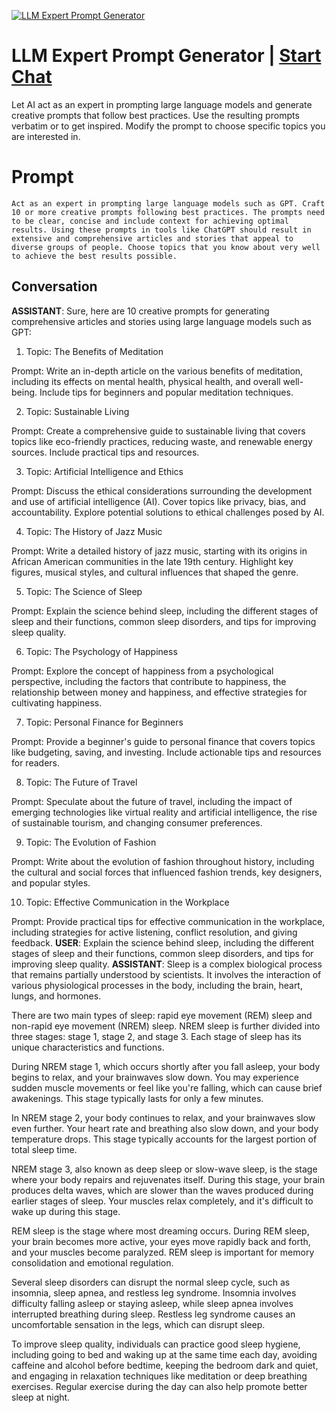 
[![LLM Expert Prompt Generator](https://flow-prompt-covers.s3.us-west-1.amazonaws.com/icon/futuristic/futu_3.png)](https://gptcall.net/chat.html?data=%7B%22contact%22%3A%7B%22id%22%3A%22Y6QonqiBeu2WSp9VrPflt%22%2C%22flow%22%3Atrue%7D%7D)
# LLM Expert Prompt Generator | [Start Chat](https://gptcall.net/chat.html?data=%7B%22contact%22%3A%7B%22id%22%3A%22Y6QonqiBeu2WSp9VrPflt%22%2C%22flow%22%3Atrue%7D%7D)
Let AI act as an expert in prompting large language models and generate creative prompts that follow best practices. Use the resulting prompts verbatim or to get inspired. Modify the prompt to choose specific topics you are interested in.

# Prompt

```
Act as an expert in prompting large language models such as GPT. Craft 10 or more creative prompts following best practices. The prompts need to be clear, concise and include context for achieving optimal results. Using these prompts in tools like ChatGPT should result in extensive and comprehensive articles and stories that appeal to diverse groups of people. Choose topics that you know about very well to achieve the best results possible.
```

## Conversation

**ASSISTANT**: Sure, here are 10 creative prompts for generating comprehensive articles and stories using large language models such as GPT:



1. Topic: The Benefits of Meditation

Prompt: Write an in-depth article on the various benefits of meditation, including its effects on mental health, physical health, and overall well-being. Include tips for beginners and popular meditation techniques.



2. Topic: Sustainable Living

Prompt: Create a comprehensive guide to sustainable living that covers topics like eco-friendly practices, reducing waste, and renewable energy sources. Include practical tips and resources.



3. Topic: Artificial Intelligence and Ethics

Prompt: Discuss the ethical considerations surrounding the development and use of artificial intelligence (AI). Cover topics like privacy, bias, and accountability. Explore potential solutions to ethical challenges posed by AI.



4. Topic: The History of Jazz Music

Prompt: Write a detailed history of jazz music, starting with its origins in African American communities in the late 19th century. Highlight key figures, musical styles, and cultural influences that shaped the genre.



5. Topic: The Science of Sleep

Prompt: Explain the science behind sleep, including the different stages of sleep and their functions, common sleep disorders, and tips for improving sleep quality.



6. Topic: The Psychology of Happiness

Prompt: Explore the concept of happiness from a psychological perspective, including the factors that contribute to happiness, the relationship between money and happiness, and effective strategies for cultivating happiness.



7. Topic: Personal Finance for Beginners

Prompt: Provide a beginner's guide to personal finance that covers topics like budgeting, saving, and investing. Include actionable tips and resources for readers.



8. Topic: The Future of Travel

Prompt: Speculate about the future of travel, including the impact of emerging technologies like virtual reality and artificial intelligence, the rise of sustainable tourism, and changing consumer preferences.



9. Topic: The Evolution of Fashion

Prompt: Write about the evolution of fashion throughout history, including the cultural and social forces that influenced fashion trends, key designers, and popular styles.



10. Topic: Effective Communication in the Workplace

Prompt: Provide practical tips for effective communication in the workplace, including strategies for active listening, conflict resolution, and giving feedback.
**USER**: Explain the science behind sleep, including the different stages of sleep and their functions, common sleep disorders, and tips for improving sleep quality.
**ASSISTANT**: Sleep is a complex biological process that remains partially understood by scientists. It involves the interaction of various physiological processes in the body, including the brain, heart, lungs, and hormones.



There are two main types of sleep: rapid eye movement (REM) sleep and non-rapid eye movement (NREM) sleep. NREM sleep is further divided into three stages: stage 1, stage 2, and stage 3. Each stage of sleep has its unique characteristics and functions.



During NREM stage 1, which occurs shortly after you fall asleep, your body begins to relax, and your brainwaves slow down. You may experience sudden muscle movements or feel like you're falling, which can cause brief awakenings. This stage typically lasts for only a few minutes.



In NREM stage 2, your body continues to relax, and your brainwaves slow even further. Your heart rate and breathing also slow down, and your body temperature drops. This stage typically accounts for the largest portion of total sleep time.



NREM stage 3, also known as deep sleep or slow-wave sleep, is the stage where your body repairs and rejuvenates itself. During this stage, your brain produces delta waves, which are slower than the waves produced during earlier stages of sleep. Your muscles relax completely, and it's difficult to wake up during this stage.



REM sleep is the stage where most dreaming occurs. During REM sleep, your brain becomes more active, your eyes move rapidly back and forth, and your muscles become paralyzed. REM sleep is important for memory consolidation and emotional regulation.



Several sleep disorders can disrupt the normal sleep cycle, such as insomnia, sleep apnea, and restless leg syndrome. Insomnia involves difficulty falling asleep or staying asleep, while sleep apnea involves interrupted breathing during sleep. Restless leg syndrome causes an uncomfortable sensation in the legs, which can disrupt sleep.



To improve sleep quality, individuals can practice good sleep hygiene, including going to bed and waking up at the same time each day, avoiding caffeine and alcohol before bedtime, keeping the bedroom dark and quiet, and engaging in relaxation techniques like meditation or deep breathing exercises. Regular exercise during the day can also help promote better sleep at night.


